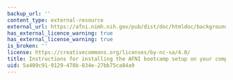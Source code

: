 ```yaml
---
backup_url: ''
content_type: external-resource
external_url: https://afni.nimh.nih.gov/pub/dist/doc/htmldoc/background_install/install_instructs/index.html
has_external_licence_warning: true
has_external_license_warning: true
is_broken: ''
license: https://creativecommons.org/licenses/by-nc-sa/4.0/
title: Instructions for installing the AFNI bootcamp setup on your computer
uid: 5a409c91-9129-478b-834e-27bb75ca84a9
---
```

